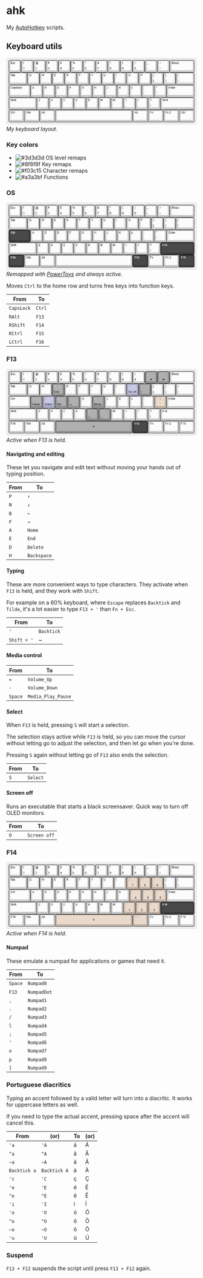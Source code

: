 # ahk

My [AutoHotkey](https://www.autohotkey.com/) scripts.

## Keyboard utils

![Keyboard layout](./assets/base-layout.png)</br>
_My keyboard layout._

### Key colors

- ![#3d3d3d](https://placehold.co/16x16/3d3d3d/3d3d3d.png) OS level remaps
- ![#8f8f8f](https://placehold.co/16x16/8f8f8f/8f8f8f.png) Key remaps
- ![#f03c15](https://placehold.co/16x16/bfb0a3/bfb0a3.png) Character remaps
- ![#a3a3bf](https://placehold.co/16x16/a3a3bf/a3a3bf.png) Functions

### OS

![Keyboard layout](./assets/os-layout.png)</br>
_Remapped with [PowerToys](https://learn.microsoft.com/en-us/windows/powertoys/keyboard-manager) and always active._

Moves `Ctrl` to the home row and turns free keys into function keys.

| From       | To     |
| ---------- | ------ |
| `CapsLock` | `Ctrl` |
| `RAlt`     | `F13`  |
| `RShift`   | `F14`  |
| `RCtrl`    | `F15`  |
| `LCtrl`    | `F16`  |

### F13

![Keyboard layout](./assets/f13-layout.png)</br>
_Active when F13 is held._

#### Navigating and editing

These let you navigate and edit text without moving your hands out of typing position.

| From | To          |
| ---- | ----------- |
| `P`  | `↑`         |
| `N`  | `↓`         |
| `B`  | `←`         |
| `F`  | `→`         |
| `A`  | `Home`      |
| `E`  | `End`       |
| `D`  | `Delete`    |
| `H`  | `Backspace` |

#### Typing

These are more convenient ways to type characters. They activate when `F13` is held, and they work with `Shift`.

For example on a 60% keyboard, where `Escape` replaces `Backtick` and `Tilde`, it's a lot easier to type `F13 + '` than `Fn + Esc`.

| From        | To         |
| ----------- | ---------- |
| `'`         | `Backtick` |
| `Shift + '` | ~          |

#### Media control

| From    | To                 |
| ------- | ------------------ |
| `=`     | `Volume_Up`        |
| `-`     | `Volume_Down`      |
| `Space` | `Media_Play_Pause` |

#### Select

When `F13` is held, pressing `S` will start a selection.

The selection stays active while `F13` is held, so you can move the cursor without letting go to adjust the selection, and then let go when you're done.

Pressing `S` again without letting go of `F13` also ends the selection.

| From | To       |
| ---- | -------- |
| `S`  | `Select` |

#### Screen off

Runs an executable that starts a black screensaver. Quick way to turn off OLED monitors.

| From | To           |
| ---- | ------------ |
| `O`  | `Screen off` |

### F14

![Keyboard layout](./assets/f14-layout.png)</br>
_Active when F14 is held._

#### Numpad

These emulate a numpad for applications or games that need it.

| From    | To          |
| ------- | ----------- |
| `Space` | `Numpad0`   |
| `F13`   | `NumpadDot` |
| `,`     | `Numpad1`   |
| `.`     | `Numpad2`   |
| `/`     | `Numpad3`   |
| `l`     | `Numpad4`   |
| `;`     | `Numpad5`   |
| `'`     | `Numpad6`   |
| `o`     | `Numpad7`   |
| `p`     | `Numpad8`   |
| `[`     | `Numpad9`   |

### Portuguese diacritics

Typing an accent followed by a valid letter will turn into a diacritic. It works for uppercase letters as well.

If you need to type the actual accent, pressing space after the accent will cancel this.

| From         | (or)         | To  | (or) |
| ------------ | ------------ | --- | ---- |
| `'a`         | `'A`         | á   | Á    |
| `^a`         | `^A`         | â   | Â    |
| `~a`         | `~A`         | ã   | Ã    |
| `Backtick a` | `Backtick A` | à   | À    |
| `'c`         | `'C`         | ç   | Ç    |
| `'e`         | `'E`         | é   | É    |
| `^e`         | `^E`         | ê   | Ê    |
| `'i`         | `'I`         | í   | Í    |
| `'o`         | `'O`         | ó   | Ó    |
| `^o`         | `^O`         | ô   | Ô    |
| `~o`         | `~O`         | õ   | Õ    |
| `'u`         | `'U`         | ú   | Ú    |

### Suspend

`F13 + F12` suspends the script until press `F13 + F12` again.
